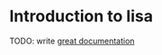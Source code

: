 # Introduction to lisa

TODO: write [great documentation](http://jacobian.org/writing/what-to-write/)
